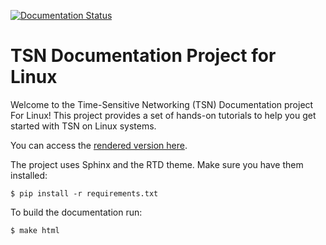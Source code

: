[![Documentation Status](https://readthedocs.org/projects/tsn/badge/?version=latest)](https://tsn.readthedocs.io/?badge=latest)

# TSN Documentation Project for Linux

Welcome to the Time-Sensitive Networking (TSN) Documentation project For Linux!
This project provides a set of hands-on tutorials to help you get started with
TSN on Linux systems.

You can access the [rendered version here](https://tsn.readthedocs.io).

The project uses Sphinx and the RTD theme. Make sure you have them installed:
```
$ pip install -r requirements.txt
```

To build the documentation run:
```
$ make html
```
